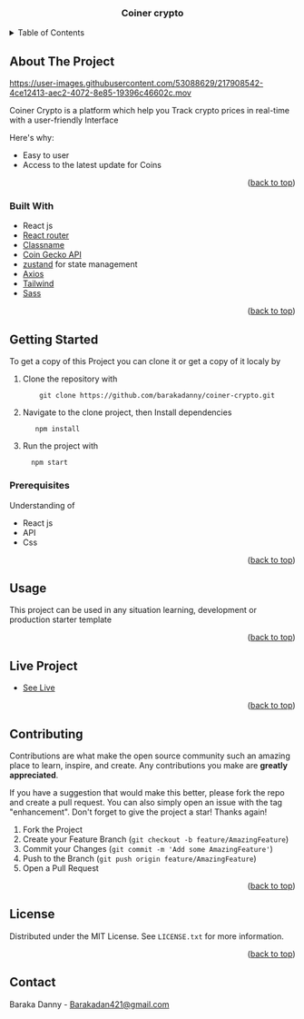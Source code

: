 <!-- Improved compatibility of back to top link: See: https://github.com/othneildrew/Best-README-Template/pull/73 -->
<a name="readme-top"></a>



<!-- PROJECT LOGO -->
<br />
<div align="center">
  <a href="https://github.com/othneildrew/Best-README-Template">
  </a>

  <h3 align="center">Coiner crypto</h3>

</div>



<!-- TABLE OF CONTENTS -->
<details>
  <summary>Table of Contents</summary>
  <ol>
    <li>
      <a href="#about-the-project">About The Project</a>
      <ul>
        <li><a href="#built-with">Built With</a></li>
      </ul>
    </li>
    <li>
      <a href="#getting-started">Getting Started</a>
      <ul>
        <li><a href="#prerequisites">Prerequisites</a></li>
        <li><a href="#installation">Installation</a></li>
      </ul>
    </li>
    <li><a href="#usage">Usage</a></li>
    <li><a href="#roadmap">Live Project</a></li>
    <li><a href="#contributing">Contributing</a></li>
    <li><a href="#license">License</a></li>
    <li><a href="#contact">Contact</a></li>
  </ol>
</details>



<!-- ABOUT THE PROJECT -->
## About The Project

https://user-images.githubusercontent.com/53088629/217908542-4ce12413-aec2-4072-8e85-19396c46602c.mov


Coiner Crypto is a platform which help you Track crypto prices in real-time with a user-friendly Interface

Here's why:
* Easy to user
* Access to the latest update for Coins


<p align="right">(<a href="#readme-top">back to top</a>)</p>



### Built With

* React js
* [React router](https://reactrouter.com/en/main)
* [Classname](https://www.npmjs.com/package/classnames)
* [Coin Gecko API](https://www.coingecko.com/en/api)
* [zustand](https://github.com/pmndrs/zustand) for state management
* [Axios](https://github.com/axios/axios)
* [Tailwind](https://tailwindcss.com/)
* [Sass](https://www.npmjs.com/package/sass)

<p align="right">(<a href="#readme-top">back to top</a>)</p>



<!-- GETTING STARTED -->
## Getting Started

To get a copy of this Project you can clone it or get a copy of it localy by

1. Clone the repository with
   ```
       git clone https://github.com/barakadanny/coiner-crypto.git
   ```
2. Navigate to the clone project, then Install dependencies 
   ```
      npm install
   ```
3. Run the project with
   ```
     npm start
   ```

### Prerequisites

Understanding of

- React js
- API
- Css

<p align="right">(<a href="#readme-top">back to top</a>)</p>



<!-- USAGE EXAMPLES -->
## Usage

This project can be used in any situation learning, development or production starter template


<p align="right">(<a href="#readme-top">back to top</a>)</p>



<!-- ROADMAP -->
## Live Project

- [See Live](https://coiner-crypto.vercel.app/)
<p align="right">(<a href="#readme-top">back to top</a>)</p>



<!-- CONTRIBUTING -->
## Contributing

Contributions are what make the open source community such an amazing place to learn, inspire, and create. Any contributions you make are **greatly appreciated**.

If you have a suggestion that would make this better, please fork the repo and create a pull request. You can also simply open an issue with the tag "enhancement".
Don't forget to give the project a star! Thanks again!

1. Fork the Project
2. Create your Feature Branch (`git checkout -b feature/AmazingFeature`)
3. Commit your Changes (`git commit -m 'Add some AmazingFeature'`)
4. Push to the Branch (`git push origin feature/AmazingFeature`)
5. Open a Pull Request

<p align="right">(<a href="#readme-top">back to top</a>)</p>



<!-- LICENSE -->
## License

Distributed under the MIT License. See `LICENSE.txt` for more information.

<p align="right">(<a href="#readme-top">back to top</a>)</p>



<!-- CONTACT -->
## Contact

Baraka Danny - Barakadan421@gmail.com

